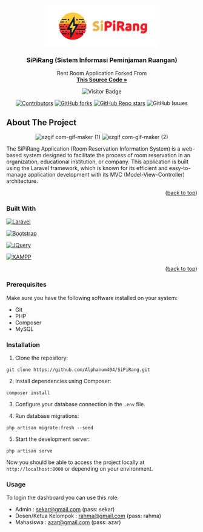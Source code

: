 <div id="top"></div>

<div align="center">
  <a href="https://github.com/azarnuzy/Rent-Room-App">
    <img src="public/img/logotext.png" alt="Logo" width="300">
  </a>

  <h3 align="center">SiPiRang (Sistem Informasi Peminjaman Ruangan)</h3>

  <p align="center">
    Rent Room Application Forked From
    <br />
    <a href="https://github.com/azarnuzy/Rent-Room-App"><strong>This Source Code »</strong></a>
    <br />

![Visitor Badge](https://visitor-badge.laobi.icu/badge?page_id=Alphanum404.SiPiRang)
    <br />
<div align="center">

[![Contributors](https://img.shields.io/github/contributors/Alphanum404/SiPiRang.svg?style=for-the-badge)](https://github.com/Alphanum404/SiPirang/graphs/contributors)
[![GitHub forks](https://img.shields.io/github/forks/Alphanum404/SiPiRang?style=for-the-badge)](https://github.com/Alphanum404/SiPiRang/network/members)
[![GitHub Repo stars](https://img.shields.io/github/stars/Alphanum404/SiPiRang?style=for-the-badge)](https://github.com/Alphanum404/SiPirang/stargazers)
![GitHub Issues](https://img.shields.io/github/issues/Alphanum404/SiPiRang?style=for-the-badge)


</div>
    <!-- <a href="https://simanuk.c120.me/">View Demo</a>
    · -->
    <!-- <a href="https://github.com/azarnuzy/Rent-Room-App/issues">Report Bug</a>
    ·
    <a href="https://github.com/azarnuzy/Rent-Room-App/issues">Request Feature</a> -->
  </p>
</div>


<!-- ABOUT THE PROJECT -->
## About The Project
<div align="center">
    
  
![ezgif com-gif-maker (1)](https://user-images.githubusercontent.com/81504019/173018483-1f6de65f-7804-4cc7-a037-1ba258bda65f.gif)
![ezgif com-gif-maker (2)](https://user-images.githubusercontent.com/81504019/173018537-71abb256-74f8-43ee-afb6-f595d6903da9.gif)
</div>
The SiPiRang Application (Room Reservation Information System) is a web-based system designed to facilitate the process of room reservation in an organization, educational institution, or company. This application is built using the Laravel framework, which is known for its efficient and easy-to-manage application development with its MVC (Model-View-Controller) architecture.

<p align="right">(<a href="#top">back to top</a>)</p>

### Built With

[![Laravel](https://img.shields.io/badge/laravel-grey?style=for-the-badge&logo=laravel)](https://laravel.com)

[![Bootstrap](https://img.shields.io/badge/bootstrap-grey?style=for-the-badge&logo=bootstrap)](https://getbootstrap.com)

[![JQuery](https://img.shields.io/badge/JQUERY-grey?style=for-the-badge&logo=jquery)](https://jquery.com)

[![XAMPP](https://img.shields.io/badge/XAMPP-grey?style=for-the-badge&logo=XAMPP)](https://www.apachefriends.org)


<p align="right">(<a href="#top">back to top</a>)</p>


### Prerequisites

Make sure you have the following software installed on your system:
- Git
- PHP
- Composer
- MySQL

### Installation

1. Clone the repository:
  ```
  git clone https://github.com/Alphanum404/SiPiRang.git
  ```

2. Install dependencies using Composer:
  ```
  composer install
  ```

3. Configure your database connection in the `.env` file.

4. Run database migrations:
  ```
  php artisan migrate:fresh --seed
  ```

5. Start the development server:
  ```
  php artisan serve
  ```

Now you should be able to access the project locally at `http://localhost:8000` or depending on your environment.
  
### Usage

To login the dashboard you can use this role:
- Admin : sekar@gmail.com (pass: sekar)
- Dosen/Ketua Kelompok : rahma@gmail.com (pass: rahma)
- Mahasiswa : azar@gmail.com (pass: azar)
